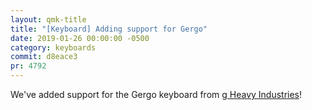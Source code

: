 ```yaml
---
layout: qmk-title
title: "[Keyboard] Adding support for Gergo"
date: 2019-01-26 00:00:00 -0500
category: keyboards
commit: d8eace3
pr: 4792
---
```


We've added support for the Gergo keyboard from [g Heavy Industries](http://gboards.ca)! 
